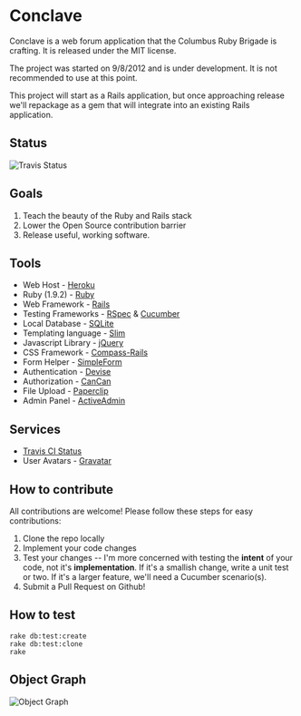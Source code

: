 # Conclave
Conclave is a web forum application that the Columbus Ruby Brigade is crafting. It is released under the MIT license.

The project was started on 9/8/2012 and is under development. It is not recommended to use at this point.

This project will start as a Rails application, but once approaching release we'll repackage as a gem that will integrate into an existing Rails application.

## Status
![Travis Status](https://secure.travis-ci.org/columbusrb/conclave.png)

## Goals
1. Teach the beauty of the Ruby and Rails stack
2. Lower the Open Source contribution barrier
4. Release useful, working software.

## Tools
* Web Host - [Heroku][1]
* Ruby (1.9.2) - [Ruby][2]
* Web Framework - [Rails][3]
* Testing Frameworks - [RSpec][13] & [Cucumber][14]
* Local Database - [SQLite][4]
* Templating language - [Slim][5]
* Javascript Library - [jQuery][6]
* CSS Framework - [Compass-Rails][7]
* Form Helper - [SimpleForm][8]
* Authentication - [Devise][9]
* Authorization - [CanCan][10]
* File Upload - [Paperclip][11]
* Admin Panel - [ActiveAdmin][12]

## Services
* [Travis CI Status][15]
* User Avatars - [Gravatar][16]

[1]:http://heroku.com
[2]:http://www.ruby-lang.org/en/
[3]:http://rubyonrails.org/
[4]:http://www.sqlite.org/
[5]:https://github.com/stonean/slim
[6]:http://jquery.com/
[7]:https://github.com/Compass/compass-rails
[8]:https://github.com/plataformatec/simple_form
[9]:https://github.com/plataformatec/devise
[10]:https://github.com/ryanb/cancan
[11]:https://github.com/thoughtbot/paperclip
[12]:http://activeadmin.info/
[13]:http://rspec.info/
[14]:http://cukes.info/
[15]:http://travis-ci.org/#!/columbusrb/conclave
[16]:http://gravatar.com

## How to contribute
All contributions are welcome! Please follow these steps for easy contributions:

1. Clone the repo locally
2. Implement your code changes
3. Test your changes -- I'm more concerned with testing the **intent** of your code, not it's **implementation**. If it's a smallish change, write a unit test or two. If it's a larger feature, we'll need a Cucumber scenario(s).
4. Submit a Pull Request on Github!

## How to test
    rake db:test:create
    rake db:test:clone
    rake

## Object Graph
![Object Graph](https://www.evernote.com/shard/s122/sh/5d5d37dd-abd4-4602-9eb7-652bb0714722/62beb326a3a156a88561eeaf77091fae/res/a2b9d534-2e89-4cc1-8869-f1cb0b86e4da/skitch.png)
